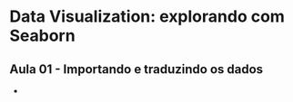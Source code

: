 # Data Visualization: explorando com Seaborn

## Aula 01 - Importando e traduzindo os dados
* [](#)
